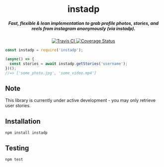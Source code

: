 <h1 align="center">instadp</h1>
<h5 align="center">Fast, flexible & lean implementation to grab profile photos, stories, and reels from instagram <i>anonymously</i> (via instadp).</h5>
<div align="center">
  <a href="http://travis-ci.org/cameronh/instadp">
    <img src="https://travis-ci.org/cameronh/instadp.svg?branch=master" alt="Travis CI" />
  </a>
  <a href='https://coveralls.io/github/cameronh/instadp?branch=master'>
    <img src='https://coveralls.io/repos/github/cameronh/instadp/badge.svg?branch=master' alt='Coverage Status' />
  </a>
</div>


```js
const instadp = require('instadp');

(async() => {
  const stories = await instadp.getStories('username');
})();
//=> ['some_photo.jpg', 'some_video.mp4']
```

## Note

This library is currently under active development - you may only retrieve user stories.

## Installation
`npm install instadp`

## Testing
`npm test`
